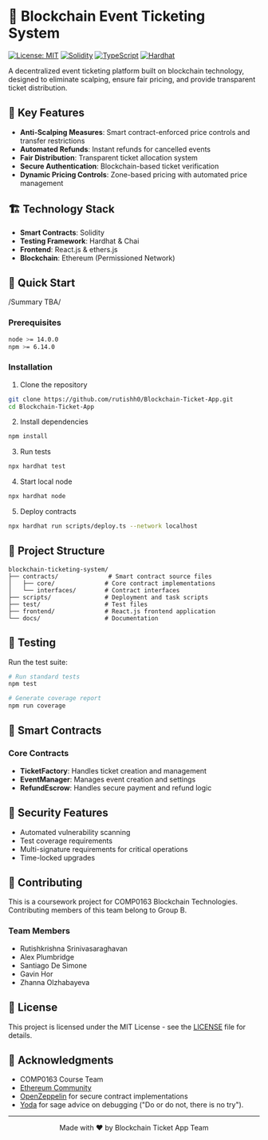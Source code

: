 # 🎫 Blockchain Event Ticketing System

[![License: MIT](https://img.shields.io/badge/License-MIT-yellow.svg)](https://opensource.org/licenses/MIT)
[![Solidity](https://img.shields.io/badge/Solidity-%5E0.8.20-blue)](https://docs.soliditylang.org/)
[![TypeScript](https://img.shields.io/badge/TypeScript-%5E5.0.0-blue)](https://www.typescriptlang.org/)
[![Hardhat](https://img.shields.io/badge/Hardhat-2.19.1-yellow)](https://hardhat.org)

A decentralized event ticketing platform built on blockchain technology, designed to eliminate scalping, ensure fair pricing, and provide transparent ticket distribution.

## 🎯 Key Features

- **Anti-Scalping Measures**: Smart contract-enforced price controls and transfer restrictions
- **Automated Refunds**: Instant refunds for cancelled events
- **Fair Distribution**: Transparent ticket allocation system
- **Secure Authentication**: Blockchain-based ticket verification
- **Dynamic Pricing Controls**: Zone-based pricing with automated price management

## 🏗️ Technology Stack

- **Smart Contracts**: Solidity
- **Testing Framework**: Hardhat & Chai
- **Frontend**: React.js & ethers.js
- **Blockchain**: Ethereum (Permissioned Network)

## 🚀 Quick Start

/Summary TBA/

### Prerequisites

```bash
node >= 14.0.0
npm >= 6.14.0
```

### Installation

1. Clone the repository
```bash
git clone https://github.com/rutishh0/Blockchain-Ticket-App.git
cd Blockchain-Ticket-App
```

2. Install dependencies
```bash
npm install
```

3. Run tests
```bash
npx hardhat test
```

4. Start local node
```bash
npx hardhat node
```

5. Deploy contracts
```bash
npx hardhat run scripts/deploy.ts --network localhost
```

## 📁 Project Structure

```
blockchain-ticketing-system/
├── contracts/              # Smart contract source files
│   ├── core/              # Core contract implementations
│   └── interfaces/        # Contract interfaces
├── scripts/               # Deployment and task scripts
├── test/                  # Test files
├── frontend/              # React.js frontend application
└── docs/                  # Documentation
```

## 🧪 Testing

Run the test suite:
```bash
# Run standard tests
npm test

# Generate coverage report
npm run coverage
```

## 📜 Smart Contracts

### Core Contracts

- **TicketFactory**: Handles ticket creation and management
- **EventManager**: Manages event creation and settings
- **RefundEscrow**: Handles secure payment and refund logic

## 🔐 Security Features

- Automated vulnerability scanning
- Test coverage requirements
- Multi-signature requirements for critical operations
- Time-locked upgrades

## 🤝 Contributing

This is a coursework project for COMP0163 Blockchain Technologies. Contributing members of this team belong to Group B.

### Team Members
- Rutishkrishna Srinivasaraghavan
- Alex Plumbridge
- Santiago De Simone
- Gavin Hor
- Zhanna Olzhabayeva

## 📄 License

This project is licensed under the MIT License - see the [LICENSE](LICENSE) file for details.

## 🌟 Acknowledgments

- COMP0163 Course Team
- [Ethereum Community](https://ethereum.org/)
- [OpenZeppelin](https://openzeppelin.com/) for secure contract implementations
- [Yoda](https://youtu.be/BQ4yd2W50No?t=18) for sage advice on debugging ("Do or do not, there is no try").

---
<div align="center">
Made with ❤️ by Blockchain Ticket App Team
</div>